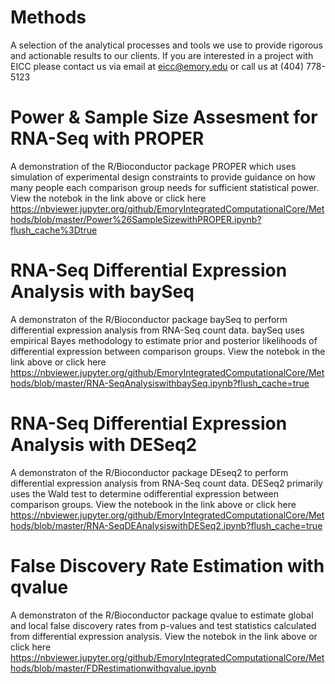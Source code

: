 # Methods
A selection of the analytical processes and tools we use to provide rigorous and actionable results to our clients. If you are interested in a project with EICC please contact us via email at eicc@emory.edu or call us at (404) 778-5123

# Power & Sample Size Assesment for RNA-Seq with PROPER
A demonstration of the R/Bioconductor package PROPER which uses simulation of experimental design constraints to provide guidance on how many people each comparison group needs for sufficient statistical power. View the notebok in the link above or click here https://nbviewer.jupyter.org/github/EmoryIntegratedComputationalCore/Methods/blob/master/Power%26SampleSizewithPROPER.ipynb?flush_cache%3Dtrue

# RNA-Seq Differential Expression Analysis with baySeq
A demonstraton of the R/Bioconductor package baySeq to perform differential expression analysis from RNA-Seq count data. baySeq uses empirical Bayes methodology to estimate prior and posterior likelihoods of differential expression between comparison groups. View the notebok in the link above or click here https://nbviewer.jupyter.org/github/EmoryIntegratedComputationalCore/Methods/blob/master/RNA-SeqAnalysiswithbaySeq.ipynb?flush_cache=true

# RNA-Seq Differential Expression Analysis with DESeq2
A demonstraton of the R/Bioconductor package DEseq2 to perform differential expression analysis from RNA-Seq count data. DESeq2 primarily uses the Wald test to determine odifferential expression between comparison groups. View the notebook in the link above or click here https://nbviewer.jupyter.org/github/EmoryIntegratedComputationalCore/Methods/blob/master/RNA-SeqDEAnalysiswithDESeq2.ipynb?flush_cache=true

# False Discovery Rate Estimation with qvalue
A demonstraton of the R/Bioconductor package qvalue to estimate global and local false discovery rates from p-values and test statistics calculated from  differential expression analysis. View the notebok in the link above or click here https://nbviewer.jupyter.org/github/EmoryIntegratedComputationalCore/Methods/blob/master/FDRestimationwithqvalue.ipynb
